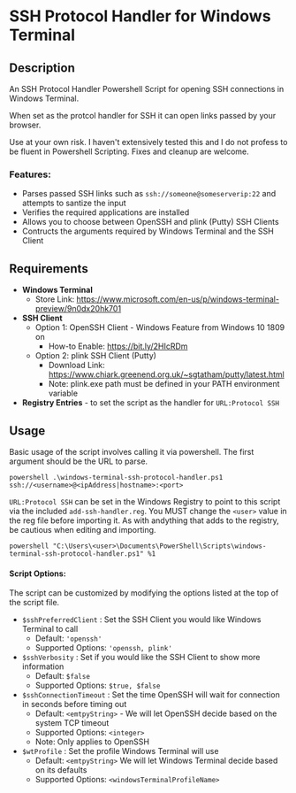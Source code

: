 # SSH Protocol Handler for Windows Terminal

## Description
An SSH Protocol Handler Powershell Script for opening SSH connections in Windows Terminal.

When set as the protcol handler for SSH it can open links passed by your browser.

Use at your own risk. I haven't extensively tested this and I do not profess to be fluent in Powershell Scripting. Fixes and cleanup are welcome.

### Features:
* Parses passed SSH links such as `ssh://someone@someserverip:22` and attempts to santize the input
* Verifies the required applications are installed
* Allows you to choose between OpenSSH and plink (Putty) SSH Clients
* Contructs the arguments required by Windows Terminal and the SSH Client

## Requirements
* **Windows Terminal**
  - Store Link: https://www.microsoft.com/en-us/p/windows-terminal-preview/9n0dx20hk701
* **SSH Client**
  - Option 1: OpenSSH Client - Windows Feature from Windows 10 1809 on
    - How-to Enable: https://bit.ly/2HIcRDm
  - Option 2: plink SSH Client (Putty)
    - Download Link: https://www.chiark.greenend.org.uk/~sgtatham/putty/latest.html
    - Note: plink.exe path must be defined in your PATH environment variable
* **Registry Entries** - to set the script as the handler for `URL:Protocol SSH`

## Usage
Basic usage of the script involves calling it via powershell. The first argument should be the URL to parse.

```powershell .\windows-terminal-ssh-protocol-handler.ps1 ssh://<username>@<ipAddress|hostname>:<port>```

`URL:Protocol SSH` can be set in the Windows Registry to point to this script via the included `add-ssh-handler.reg`. You MUST change the `<user>` value in the reg file before importing it. As with andything that adds to the registry, be cautious when editing and importing.

```powershell "C:\Users\<user>\Documents\PowerShell\Scripts\windows-terminal-ssh-protocol-handler.ps1" %1```

#### Script Options:
The script can be customized by modifying the options listed at the top of the script file.

* `$sshPreferredClient` : Set the SSH Client you would like Windows Terminal to call
  - Default: `'openssh'`
  - Supported Options: `'openssh, plink'`
* `$sshVerbosity` : Set if you would like the SSH Client to show more information
  - Default: `$false`
  - Supported Options: `$true, $false`
* `$sshConnectionTimeout` : Set the time OpenSSH will wait for connection in seconds before timing out
  - Default: `<emtpyString>` - We will let OpenSSH decide based on the system TCP timeout
  - Supported Options: `<integer>`
  - Note: Only applies to OpenSSH
* `$wtProfile` : Set the profile Windows Terminal will use
  - Default: `<emtpyString>` We will let Windows Terminal decide based on its defaults
  - Supported Options: `<windowsTerminalProfileName>`
